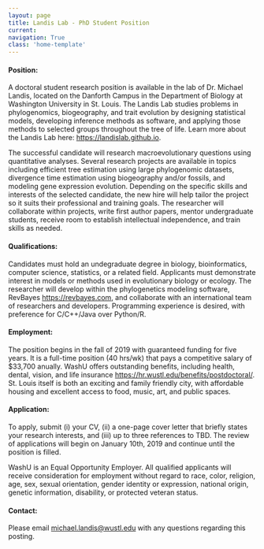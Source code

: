 ```yaml
---
layout: page
title: Landis Lab - PhD Student Position
current: 
navigation: True
class: 'home-template'
---
```


#### Position:
A doctoral student research position is available in the lab of Dr. Michael Landis, located on the Danforth Campus in the Department of Biology at Washington University in St. Louis. The Landis Lab studies problems in phylogenomics, biogeography, and trait evolution by designing statistical models, developing inference methods as software, and applying those methods to selected groups throughout the tree of life. Learn more about the Landis Lab here: <https://landislab.github.io>.

The successful candidate will research macroevolutionary questions using quantitative analyses. Several research projects are available in topics including efficient tree estimation using large phylogenomic datasets, divergence time estimation using biogeography and/or fossils, and modeling gene expression evolution. Depending on the specific skills and interests of the selected candidate, the new hire will help tailor the project so it suits their professional and training goals. The researcher will collaborate within projects, write first author papers, mentor undergraduate students, receive room to establish intellectual independence, and train skills as needed.

#### Qualifications:
Candidates must hold an undegraduate degree in biology, bioinformatics, computer science, statistics, or a related field. Applicants must demonstrate interest in models or methods used in evolutionary biology or ecology. The researcher will develop within the phylogenetics modeling software, RevBayes <https://revbayes.com>, and collaborate with an international team of researchers and developers. Programming experience is desired, with preference for C/C++/Java over Python/R.

#### Employment:
The position begins in the fall of 2019 with guaranteed funding for five years. It is a full-time position (40 hrs/wk) that pays a competitive salary of $33,700 anually. WashU offers outstanding benefits, including health, dental, vision, and life insurance <https://hr.wustl.edu/benefits/postdoctoral/>. St. Louis itself is both an exciting and family friendly city, with affordable housing and excellent access to food, music, art, and public spaces.

#### Application:
To apply, submit (i) your CV, (ii) a one-page cover letter that briefly states your research interests, and (iii) up to three references to TBD. The review of applications will begin on January 10th, 2019 and continue until the position is filled.

WashU is an Equal Opportunity Employer. All qualified applicants will receive consideration for employment without regard to race, color, religion, age, sex, sexual orientation, gender identity or expression, national origin, genetic information, disability, or protected veteran status.

#### Contact:
Please email [michael.landis@wustl.edu](mailto:michael.landis@wustl.edu) with any questions regarding this posting.

